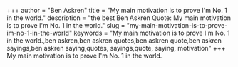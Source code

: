 +++
author = "Ben Askren"
title = "My main motivation is to prove I'm No. 1 in the world."
description = "the best Ben Askren Quote: My main motivation is to prove I'm No. 1 in the world."
slug = "my-main-motivation-is-to-prove-im-no-1-in-the-world"
keywords = "My main motivation is to prove I'm No. 1 in the world.,ben askren,ben askren quotes,ben askren quote,ben askren sayings,ben askren saying,quotes, sayings,quote, saying, motivation"
+++
My main motivation is to prove I'm No. 1 in the world.
